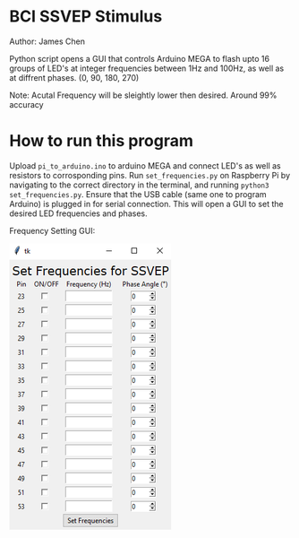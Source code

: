 # BCI SSVEP Stimulus
Author: James Chen

Python script opens a GUI that controls Arduino MEGA to flash upto 16 groups of LED's at integer frequencies between 1Hz and 100Hz, as well as at diffrent phases. (0, 90, 180, 270)

Note: Acutal Frequency will be sleightly lower then desired. Around 99% accuracy

# How to run this program
Upload `pi_to_arduino.ino` to arduino MEGA and connect LED's as well as resistors to corrosponding pins. Run `set_frequencies.py` on Raspberry Pi by navigating to the correct directory in the terminal, and running `python3 set_frequencies.py`. Ensure that the USB cable (same one to program Arduino) is plugged in for serial connection. This will open a GUI to set the desired LED frequencies and phases.

Frequency Setting GUI:

![Screenshot of example GUI](gui_screenshot.png)
